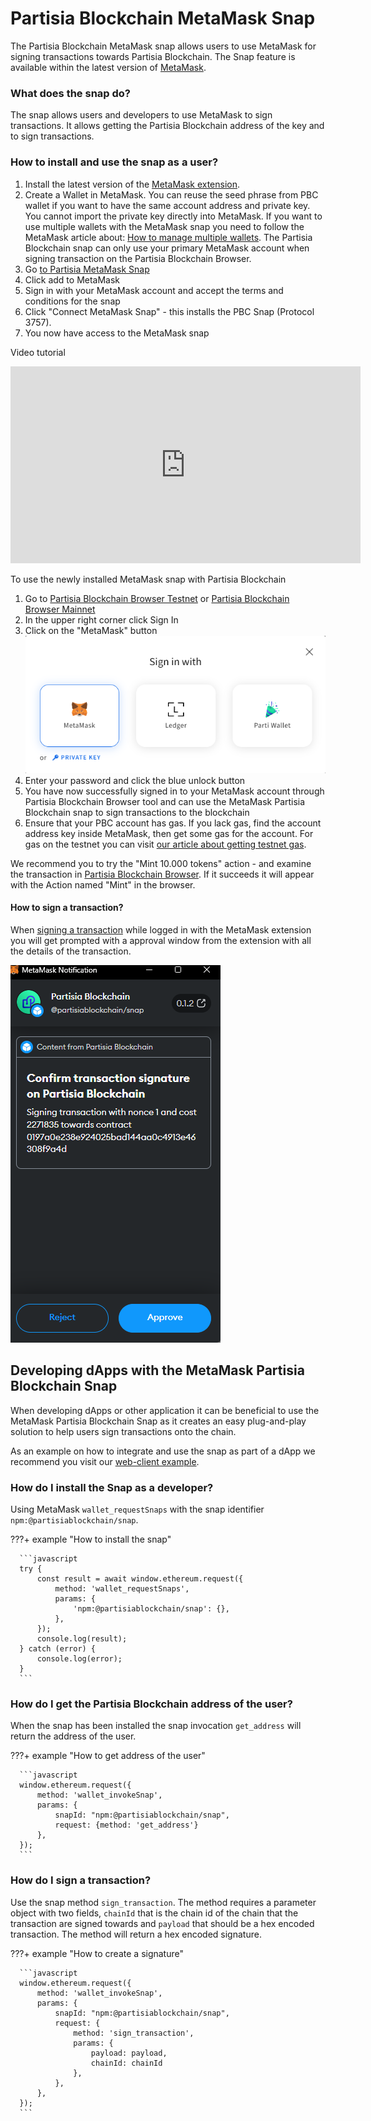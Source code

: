 # Partisia Blockchain MetaMask Snap

The Partisia Blockchain MetaMask snap allows users to use MetaMask for signing transactions towards
Partisia Blockchain. The Snap feature is available within the latest version of [MetaMask](https://metamask.io/).

### What does the snap do?

The snap allows users and developers to use MetaMask to sign transactions. It allows getting the Partisia
Blockchain address of the key and to sign transactions.

### How to install and use the snap as a user?

1. Install the latest version of the [MetaMask extension](https://metamask.io/download/).
2. Create a Wallet in MetaMask. You can reuse the seed phrase from PBC wallet if you want to have the same account
   address and private key. You cannot import the private key directly into MetaMask. If you want to use multiple
   wallets with the MetaMask snap you need to follow the MetaMask article
   about: [How to manage multiple wallets](https://support.metamask.io/hc/en-us/articles/12174759849371#h_01GQ58M3T5NQ19NYWTQ1C1XS2M).
   The Partisia Blockchain snap can only use your primary
   MetaMask account when signing transaction on the Partisia Blockchain Browser.
3. Go [to Partisia MetaMask Snap](https://snaps.metamask.io/snap/npm/partisiablockchain/snap/)
4. Click add to MetaMask
5. Sign in with your MetaMask account and accept the terms and conditions for the snap
6. Click "Connect MetaMask Snap" - this installs the PBC Snap (Protocol 3757).
7. You now have access to the MetaMask snap

Video tutorial
<iframe width="560" height="315" src="https://www.youtube.com/embed/cdMVVQmyASU?si=u93J9vvArpPhxJgg" title="YouTube video player" frameborder="0" allow="accelerometer; autoplay; clipboard-write; encrypted-media; gyroscope; picture-in-picture; web-share" allowfullscreen></iframe>

To use the newly installed MetaMask snap with Partisia Blockchain

1. Go to [Partisia Blockchain Browser Testnet](https://browser.testnet.partisiablockchain.com/)
   or [Partisia Blockchain Browser Mainnet](https://browser.partisiablockchain.com/)
2. In the upper right corner click Sign In
3. Click on the "MetaMask" button <br> ![browser login popup](../img/metamask-snap-integration-00.png)<br>
4. Enter your password and click the blue unlock button
5. You have now successfully signed in to your MetaMask account through Partisia Blockchain Browser tool and can use the
   MetaMask Partisia Blockchain snap to sign transactions to the blockchain
6. Ensure that your PBC account has gas. If you lack gas, find the account address key inside MetaMask, then get some
   gas for the account. For gas on the testnet you can
   visit [our article about getting testnet gas](../access-and-use-the-testnet.md).

We recommend you to try the "Mint 10.000 tokens" action - and examine the transaction
in [Partisia Blockchain Browser](https://browser.testnet.partisiablockchain.com/transactions). If it succeeds it will
appear with the Action named "Mint" in the browser.

#### How to sign a transaction?

When [signing a transaction](../compile-and-deploy-contracts.md) while logged in with the MetaMask extension you will
get prompted with a approval window from the extension with all the details of the transaction.

![MetaMask integration](../img/metamask-snap-integration-01.png)

## Developing dApps with the MetaMask Partisia Blockchain Snap

When developing dApps or other application it can be beneficial to use the MetaMask Partisia Blockchain Snap as it
creates an easy plug-and-play solution to help users sign transactions onto the chain.

As an example on how to integrate and use the snap as part of a dApp we recommend you visit
our [web-client example](https://gitlab.com/partisiablockchain/language/example-web-client).

### How do I install the Snap as a developer?

Using MetaMask `wallet_requestSnaps` with the snap
identifier `npm:@partisiablockchain/snap`.

???+ example "How to install the snap"

      ```javascript
      try {
          const result = await window.ethereum.request({
              method: 'wallet_requestSnaps',
              params: {
                  'npm:@partisiablockchain/snap': {},
              },
          });
          console.log(result);
      } catch (error) {
          console.log(error);
      }
      ```

### How do I get the Partisia Blockchain address of the user?

When the snap has been installed the snap invocation `get_address` will return the address of the user.

???+ example "How to get address of the user"

      ```javascript
      window.ethereum.request({
          method: 'wallet_invokeSnap',
          params: {
              snapId: "npm:@partisiablockchain/snap",
              request: {method: 'get_address'}
          },
      });
      ```

### How do I sign a transaction?

Use the snap method `sign_transaction`. The method requires a parameter object with two fields, `chainId` that is the
chain id of the chain that the transaction
are signed towards and `payload` that
should be a hex encoded transaction. The method will return a hex encoded signature.

???+ example "How to create a signature"

      ```javascript
      window.ethereum.request({
          method: 'wallet_invokeSnap',
          params: {
              snapId: "npm:@partisiablockchain/snap",
              request: {
                  method: 'sign_transaction',
                  params: {
                      payload: payload,
                      chainId: chainId
                  },
              },
          },
      });
      ```

